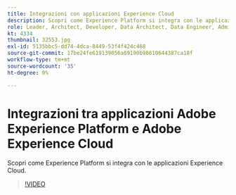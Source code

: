 ```yaml
---
title: Integrazioni con applicazioni Experience Cloud
description: Scopri come Experience Platform si integra con le applicazioni Experience Cloud.
role: Leader, Architect, Developer, Data Architect, Data Engineer, Admin, User
kt: 4334
thumbnail: 32553.jpg
exl-id: 5135bbc5-dd74-4dca-8449-53f4f424c468
source-git-commit: 17be24fe619139056a69190b98610644387ca18f
workflow-type: tm+mt
source-wordcount: '35'
ht-degree: 0%

---
```


# Integrazioni tra applicazioni Adobe Experience Platform e Adobe Experience Cloud

Scopri come Experience Platform si integra con le applicazioni Experience Cloud.

>[!VIDEO](https://video.tv.adobe.com/v/32553?quality=12&learn=on)


